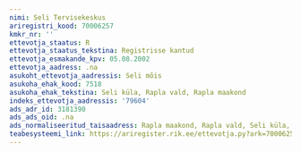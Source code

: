 ```yaml
---
nimi: Seli Tervisekeskus
ariregistri_kood: 70006257
kmkr_nr: ''
ettevotja_staatus: R
ettevotja_staatus_tekstina: Registrisse kantud
ettevotja_esmakande_kpv: 05.08.2002
ettevotja_aadress: .na
asukoht_ettevotja_aadressis: Seli mõis
asukoha_ehak_kood: 7518
asukoha_ehak_tekstina: Seli küla, Rapla vald, Rapla maakond
indeks_ettevotja_aadressis: '79604'
ads_adr_id: 3181390
ads_ads_oid: .na
ads_normaliseeritud_taisaadress: Rapla maakond, Rapla vald, Seli küla, Seli mõis
teabesysteemi_link: https://ariregister.rik.ee/ettevotja.py?ark=70006257&ref=rekvisiidid
---
```

